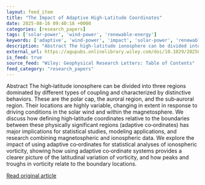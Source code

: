 ```yaml
---
layout: feed_item
title: "The Impact of Adaptive High‐Latitude Coordinates"
date: 2025-08-16 09:40:18 +0000
categories: [research_papers]
tags: ['solar-power', 'wind-power', 'renewable-energy']
keywords: ['adaptive', 'wind-power', 'impact', 'solar-power', 'renewable-energy', 'high']
description: "Abstract The high‐latitude ionosphere can be divided into three regions dominated by different types of coupling and characterized by distinctive behaviors"
external_url: https://agupubs.onlinelibrary.wiley.com/doi/10.1029/2025GL115265?af=R
is_feed: true
source_feed: "Wiley: Geophysical Research Letters: Table of Contents"
feed_category: "research_papers"
---
```


Abstract The high‐latitude ionosphere can be divided into three regions dominated by different types of coupling and characterized by distinctive behaviors. These are the polar cap, the auroral region, and the sub‐auroral region. Their locations are highly variable, changing in extent in response to driving conditions in the solar wind and within the magnetosphere. We discuss how defining high‐latitude coordinates relative to the boundaries between these physically significant regions (adaptive co‐ordinates) has major implications for statistical studies, modeling applications, and research combining magnetospheric and ionospheric data. We explore the impact of using adaptive co‐ordinates for statistical analyses of ionospheric vorticity, showing how using adaptive co‐ordinate systems provides a clearer picture of the latitudinal variation of vorticity, and how peaks and troughs in vorticity relate to the boundary locations.

[Read original article](https://agupubs.onlinelibrary.wiley.com/doi/10.1029/2025GL115265?af=R)
